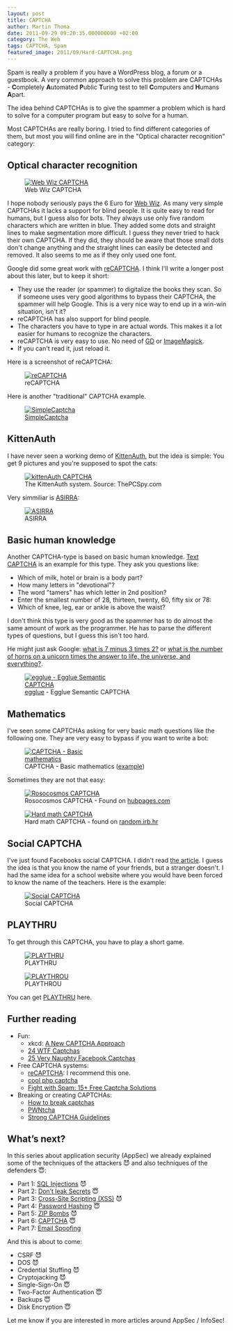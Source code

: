 ```yaml
---
layout: post
title: CAPTCHA
author: Martin Thoma
date: 2011-09-29 09:20:35.000000000 +02:00
category: The Web
tags: CAPTCHA, Spam
featured_image: 2011/09/Hard-CAPTCHA.png
---
```

Spam is really a problem if you have a WordPress blog, a forum or a guestbook. A very common approach to solve this problem are CAPTCHAs - <strong>C</strong>ompletely <strong>A</strong>utomated <strong>P</strong>ublic <strong>T</strong>uring test to tell <strong>C</strong>omputers and <strong>H</strong>umans <strong>A</strong>part.

The idea behind CAPTCHAs is to give the spammer a problem which is hard to solve for a computer program but easy to solve for a human.

Most CAPTCHAs are really boring. I tried to find different categories of them, but most you will find online are in the "Optical character recognition" category:

<h2>Optical character recognition</h2>
<figure class="aligncenter">
            <a href="../images/2011/09/Web-Wiz-CAPTCHA.png"><img src="../images/2011/09/Web-Wiz-CAPTCHA.png" alt="Web Wiz CAPTCHA" style="max-width:310px;max-height:155px" class="size-full wp-image-2751"/></a>
            <figcaption class="text-center">Web Wiz CAPTCHA</figcaption>
        </figure>
I hope nobody seriously pays the 6 Euro for <a href="http://www.webwiz.co.uk/web-wiz-captcha/demo/">Web Wiz</a>. As many very simple CAPTCHAs it lacks a support for blind people. It is quite easy to read for humans, but I guess also for bots. They always use only five random characters which are written in blue. They added some dots and straight lines to make segmentation more difficult. I guess they never tried to hack their own CAPTCHA. If they did, they should be aware that those small dots don't change anything and the straight lines can easily be detected and removed. It also seems to me as if they only used one font.

Google did some great work with <a href="http://www.google.com/recaptcha">reCAPTCHA</a>. I think I'll write a longer post about this later, but to keep it short:
<ul>
  <li>They use the reader (or spammer) to digitalize the books they scan. So if someone uses very good algorithms to bypass their CAPTCHA, the spammer will help Google. This is a very nice way to end up in a win-win situation, isn't it?</li>
  <li>reCAPTCHA has also support for blind people.</li>
  <li>The characters you have to type in are actual words. This makes it a lot easier for humans to recognize the characters.</li>
  <li>reCAPTCHA is very easy to use. No need of <a href="http://php.net/manual/en/book.image.php">GD</a> or <a href="http://www.php.net/manual/en/book.imagick.php">ImageMagick</a>.</li>
  <li>If you can't read it, just reload it.</li>
</ul>
Here is a screenshot of reCAPTCHA:
<figure class="aligncenter">
            <a href="../images/2011/09/reCAPTCHA.png"><img src="../images/2011/09/reCAPTCHA.png" alt="reCAPTCHA" style="max-width:338px;max-height:175px" class="size-full wp-image-2781"/></a>
            <figcaption class="text-center">reCAPTCHA</figcaption>
        </figure>

Here is another "traditional" CAPTCHA example.

<figure class="aligncenter">
            <a href="../images/2011/09/SimpleCaptcha.png"><img src="../images/2011/09/SimpleCaptcha.png" alt="SimpleCaptcha" style="max-width:219px;max-height:65px" class="size-full wp-image-2831"/></a>
            <figcaption class="text-center"><a href='http://simplecaptcha.sourceforge.net/'>SimpleCaptcha</a></figcaption>
        </figure>

<h2>KittenAuth</h2>
I have never seen a working demo of <a href="http://thepcspy.com/kittenauth/">KittenAuth</a>, but the idea is simple: You get 9 pictures and you're supposed to spot the cats:
<figure class="aligncenter">
            <a href="../images/2011/09/kittenAuth-captcha.jpg"><img src="../images/2011/09/kittenAuth-captcha.jpg" alt="kittenAuth CAPTCHA" style="max-width:382px;max-height:387px" class="size-full wp-image-2891"/></a>
            <figcaption class="text-center">The KittenAuth system. Source: ThePCSpy.com</figcaption>
        </figure>

Very simmiliar is <a href="http://research.microsoft.com/en-us/um/redmond/projects/asirra/">ASIRRA</a>:
<figure class="aligncenter">
            <a href="../images/2011/09/ASIRRA.png"><img src="../images/2011/09/ASIRRA.png" alt="ASIRRA" style="max-width:549px;max-height:511px" class="size-full wp-image-2941"/></a>
            <figcaption class="text-center">ASIRRA</figcaption>
        </figure>

<h2>Basic human knowledge</h2>
Another CAPTCHA-type is based on basic human knowledge. <a href="http://textcaptcha.com/">Text CAPTCHA</a> is an example for this type. They ask you questions like:
<ul>
  <li>Which of milk, hotel or brain is a body part?</li>
  <li>How many letters in "devotional"?</li>
  <li>The word "tamers" has which letter in 2nd position?</li>
  <li>Enter the smallest number of 28, thirteen, twenty, 60, fifty six or 78:</li>
  <li>Which of knee, leg, ear or ankle is above the waist?</li>
</ul>

I don't think this type is very good as the spammer has to do almost the same amount of work as the programmer. He has to parse the different types of questions, but I guess this isn't too hard.

He might just ask Google: <a href="http://www.google.com/search?q=what+is+7+minus+3+times+2%3F">what is 7 minus 3 times 2?</a> or <a href="http://www.google.com/search?q=the+number+of+horns+on+a+unicorn#sclient=psy-ab&hl=de&source=hp&q=what+is+the+number+of+horns+on+a+unicorn+times+the+answer+to+life%2C+the+universe%2C+and+everything%3F&pbx=1&oq=what+is+the+number+of+horns+on+a+unicorn+times+the+answer+to+life%2C+the+universe%2C+and+everything%3F&aq=f&aqi=&aql=&gs_sm=e&gs_upl=15192l15192l2l15913l1l1l0l0l0l0l281l281l2-1l1l0&bav=on.2,or.r_gc.r_pw.r_cp.&fp=1f755a13a5fe778&biw=1366&bih=630">what is the number of horns on a unicorn times the answer to life, the universe, and everything?</a>.

<figure class="aligncenter">
            <a href="../images/2011/09/egglue-Egglue-Semantic-CAPTCHA.png"><img src="../images/2011/09/egglue-Egglue-Semantic-CAPTCHA.png" alt="egglue - Egglue Semantic CAPTCHA" style="max-width:256px;max-height:143px" class="size-full wp-image-2801"/></a>
            <figcaption class="text-center"><a href='http://code.google.com/p/egglue/'>egglue</a> - Egglue Semantic CAPTCHA</figcaption>
        </figure>

<h2>Mathematics</h2>
I've seen some CAPTCHAs asking for very basic math questions like the following one. They are very easy to bypass if you want to write a bot:

<figure class="aligncenter">
            <a href="../images/2011/09/CAPTCHA-Basic-mathematics.png"><img src="../images/2011/09/CAPTCHA-Basic-mathematics.png" alt="CAPTCHA - Basic mathematics" style="max-width:212px;max-height:52px" class="size-full wp-image-2761"/></a>
            <figcaption class="text-center">CAPTCHA - Basic mathematics (<a href='http://mylittlehomepage.net/demos/captcha/index_math.php'>example</a>)</figcaption>
        </figure>

Sometimes they are not that easy:
<figure class="aligncenter">
            <a href="../images/2011/09/Rosocosmos.jpg"><img src="../images/2011/09/Rosocosmos.jpg" alt="Rosocosmos CAPTCHA" style="max-width:520px;max-height:294px" class="size-full wp-image-2901"/></a>
            <figcaption class="text-center">Rosocosmos CAPTCHA - Found on <a href='http://haunty.hubpages.com/hub/22-Funny-Captchas'>hubpages.com</a></figcaption>
        </figure>

<figure class="aligncenter">
            <a href="../images/2011/09/Hard-math-CAPTCHA.png"><img src="../images/2011/09/Hard-math-CAPTCHA.png" alt="Hard math CAPTCHA" style="max-width:356px;max-height:207px" class="size-full wp-image-2921"/></a>
            <figcaption class="text-center">Hard math CAPTCHA - found on <a href='http://random.irb.hr/signup.php'>random.irb.hr</a></figcaption>
        </figure>

<h2>Social CAPTCHA</h2>
I've just found Facebooks social CAPTCHA. I didn't read <a href="http://blog.facebook.com/blog.php?post=486790652130">the article</a>. I guess the idea is that you know the name of your friends, but a stranger doesn't. I had the same idea for a school website where you would have been forced to know the name of the teachers. Here is the example:
<figure class="aligncenter">
            <a href="../images/2011/09/Social-CAPTCHA.png"><img src="../images/2011/09/Social-CAPTCHA.png" alt="Social CAPTCHA" style="max-width:539px;max-height:266px" class="size-full wp-image-2851"/></a>
            <figcaption class="text-center">Social CAPTCHA</figcaption>
        </figure>

<h2>PLAYTHRU</h2>
To get through this CAPTCHA, you have to play a short game.

<figure class="aligncenter">
            <a href="../images/2011/09/playthru-1.png"><img src="../images/2011/09/playthru-1.png" alt="PLAYTHRU" style="max-width:360px;max-height:160px" class="size-full wp-image-43001"/></a>
            <figcaption class="text-center">PLAYTHRU</figcaption>
        </figure>

<figure class="aligncenter">
            <a href="../images/2011/09/playthru-2.png"><img src="../images/2011/09/playthru-2.png" alt="PLAYTHROU" style="max-width:360px;max-height:160px" class="size-full wp-image-43011"/></a>
            <figcaption class="text-center">PLAYTHROU</figcaption>
        </figure>

You can get <a href="http://areyouahuman.com/">PLAYTHRU</a> here.

<h2>Further reading</h2>
<ul>
  <li>Fun:
  <ul>
    <li>xkcd: <a href="http://xkcd.com/233/">A New CAPTCHA Approach</a></li>
    <li><a href="http://www.smosh.com/smosh-pit/photos/24-wtf-captchas">24 WTF Captchas</a></li>
    <li><a href="http://www.smosh.com/PC/smosh-pit/photos/25-very-naughty-facebook-captchas">25 Very Naughty Facebook Captchas</a></li>
  </ul>
  </li>
  <li>Free CAPTCHA systems:
  <ul>
    <li><a href="http://www.google.com/recaptcha">reCAPTCHA</a>: I recommend this one.</li>
    <li><a href="http://code.google.com/p/cool-php-captcha/">cool php captcha</a></li>
    <li><a href="http://www.1stwebdesigner.com/freebies/captcha-solutions-kill-spam/">Fight with Spam: 15+ Free Captcha Solutions</a></li>
  </ul>
  </li>
  <li>Breaking or creating CAPTCHAs:
  <ul>
    <li><a href="http://www.blackhat-seo.com/2008/how-to-break-captchas/">How to break captchas</a></li>
    <li><a href="http://caca.zoy.org/wiki/PWNtcha">PWNtcha</a></li>
    <li><a href="http://www.scribd.com/doc/24497942/Strong-CAPTCHA-Guidelines-v1-2">Strong CAPTCHA Guidelines</a></li>
  </ul>
  </li>
</ul>


## What’s next?

In this series about application security (AppSec) we already explained some of the techniques of the attackers 😈 and also techniques of the defenders 😇:

* Part 1: [SQL Injections](https://medium.com/faun/sql-injections-e8bc9a14c95) 😈
* Part 2: [Don’t leak Secrets](https://levelup.gitconnected.com/leaking-secrets-240a3484cb80) 😇
* Part 3: [Cross-Site Scripting (XSS)](https://levelup.gitconnected.com/cross-site-scripting-xss-fd374ce71b2f) 😈
* Part 4: [Password Hashing](https://levelup.gitconnected.com/password-hashing-eb3b97684636) 😇
* Part 5: [ZIP Bombs](https://medium.com/bugbountywriteup/zip-bombs-30337a1b0112) 😈
* Part 6: [CAPTCHA](https://medium.com/plain-and-simple/captcha-500991bd90a3) 😇
* Part 7: [Email Spoofing](https://medium.com/bugbountywriteup/email-spoofing-9da8d33406bf)

And this is about to come:

* CSRF 😈
* DOS 😈
* Credential Stuffing 😈
* Cryptojacking 😈
* Single-Sign-On 😇
* Two-Factor Authentication 😇
* Backups 😇
* Disk Encryption 😇

Let me know if you are interested in more articles around AppSec / InfoSec!
